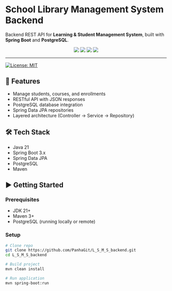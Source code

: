 # School Library Management System Backend

Backend REST API for **Learning & Student Management System**, built with **Spring Boot** and **PostgreSQL**.

<p align="center">
  <img src="https://img.shields.io/badge/Spring%20Boot-6DB33F?style=for-the-badge&logo=springboot&logoColor=white" />
  <img src="https://img.shields.io/badge/PostgreSQL-336791?style=for-the-badge&logo=postgresql&logoColor=white" />
  <img src="https://img.shields.io/badge/Java-ED8B00?style=for-the-badge&logo=openjdk&logoColor=white" />
  <img src="https://img.shields.io/badge/Maven-C71A36?style=for-the-badge&logo=apachemaven&logoColor=white" />
</p>

---
[![License: MIT](https://img.shields.io/badge/License-MIT-yellow.svg)](LICENSE)

## 🚀 Features
- Manage students, courses, and enrollments
- RESTful API with JSON responses
- PostgreSQL database integration
- Spring Data JPA repositories
- Layered architecture (Controller → Service → Repository)

## 🛠️ Tech Stack
- Java 21
- Spring Boot 3.x
- Spring Data JPA
- PostgreSQL
- Maven

## ▶️ Getting Started

### Prerequisites
- JDK 21+
- Maven 3+
- PostgreSQL (running locally or remote)

### Setup
```bash
# Clone repo
git clone https://github.com/PanhaGit/L_S_M_S_backend.git
cd L_S_M_S_backend

# Build project
mvn clean install

# Run application
mvn spring-boot:run
